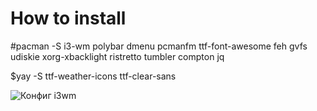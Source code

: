 # How to install 
#pacman -S i3-wm polybar dmenu pcmanfm ttf-font-awesome feh gvfs udiskie xorg-xbacklight ristretto tumbler compton jq

$yay -S ttf-weather-icons ttf-clear-sans

![Конфиг i3wm](https://i.imgur.com/7Ly2yEt.png "Конфиг i3wm")
